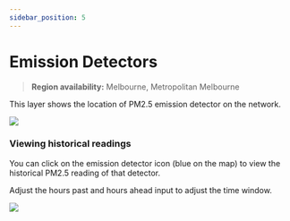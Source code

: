 ```yaml
---
sidebar_position: 5
---
```


# Emission Detectors

> **Region availability:** Melbourne, Metropolitan Melbourne

This layer shows the location of PM2.5 emission detector on the network.

![](/img/map/layers/emission.png)

### Viewing historical readings

You can click on the emission detector icon (blue on the map) to view the historical PM2.5 reading of that detector.

Adjust the hours past and hours ahead input to adjust the time window.

![](/img/map/layers/emission-hist.png)
